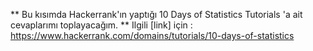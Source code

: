 ** Bu kısımda Hackerrank'ın yaptığı 10 Days of Statistics Tutorials 'a ait cevaplarımı toplayacağım. **
Ilgili [link] için : <https://www.hackerrank.com/domains/tutorials/10-days-of-statistics>